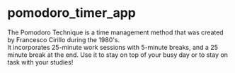 # pomodoro_timer_app
The Pomodoro Technique is a time management method that was created by Francesco Cirillo during the 1980's.  
It incorporates 25-minute work sessions with 5-minute breaks, and a 25 minute break at the end.
Use it to stay on top of your busy day or to stay on task with your studies!
